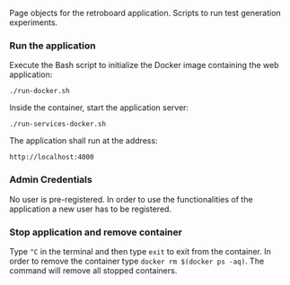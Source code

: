 Page objects for the retroboard application. Scripts to run test generation experiments.

### Run the application

Execute the Bash script to initialize the Docker image containing the web application:

`./run-docker.sh`

Inside the container, start the application server:

`./run-services-docker.sh`

The application shall run at the address:

`http://localhost:4000`

### Admin Credentials

No user is pre-registered. In order to use the functionalities of the application a new user has to be registered.

### Stop application and remove container
Type `^C` in the terminal and then type `exit` to exit from the container. In order to remove the container type `docker rm $(docker ps -aq)`. The command will remove all stopped containers.
